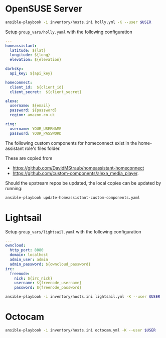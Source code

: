 # OpenSUSE Server

```sh
ansible-playbook -i inventory/hosts.ini holly.yml -K --user $USER
```

Setup `group_vars/holly.yaml` with the following configuration

```yaml
---
homeassistant:
  latitude: ${lat}
  longitude: ${long}
  elevation: ${elevation}

darksky:
  api_key: ${api_key}

homeconnect:
  client_id:  ${client_id}
  client_secret:  ${client_secret}

alexa:
  username: ${email}
  password: ${password}
  region: amazon.co.uk

ring:
  username: YOUR_USERNAME
  password: YOUR_PASSWORD
```

The following custom components for homeconnect exist in the home-assistant role's files folder. 

These are copied from
* https://github.com/DavidMStraub/homeassistant-homeconnect 
* https://github.com/custom-components/alexa_media_player. 

Should the upstream repos be updated, the local copies can be updated by running:

```sh
ansible-playbook update-homeassistant-custom-components.yaml
```

# Lightsail

Setup `group_vars/lightsail.yaml` with the following configuration

```yaml
---
owncloud:
  http_port: 8080
  domain: localhost
  admin_user: admin
  admin_password: ${owncloud_password}
irc:
  freenode:
    nick: ${irc_nick}
    username: ${freenode_username}
    password: ${freenode_password}
```

```sh
ansible-playbook -i inventory/hosts.ini lightsail.yml -K --user $USER
```

# Octocam

```sh
ansible-playbook -i inventory/hosts.ini octocam.yml -K --user $USER
```